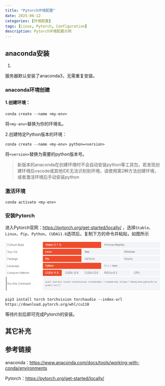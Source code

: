 ```yaml
---
title: "Pytorch环境配置"
date: 2025-06-12
categories: [环境配置]
tags: [Linux, Pytorch, Configuration]
description: Pytorch环境配置示例
---
```


## anaconda安装

1.

服务器默认安装了anaconda3，无需重复安装。

### anaconda环境创建

#### 1.创建环境：

```shell
conda create --name <my-env>
```

将`<my-env>`替换为你的环境名。

2.创建特定Python版本的环境：

```shell
conda create --name <my-env> python=<version>
```

将`<version>`替换为需要的python版本号。

> 新版本的anaconda在创建环境时不会自动安装python等工具包，若发现创建环境后vscode或其他IDE无法识别到环境，请使用第2种方法创建环境，或者激活环境后手动安装python

### 激活环境

```shell
conda activate <my-env>
```

### 安装Pytorch

进入Pytorch官网：https://pytorch.org/get-started/locally/ ，选择`Stable`、`Linux`、`Pip`、`Python`、`CUDA11.8`选项后，复制下方的命令并粘贴，如图所示

![alt text](../assets/img/2025-06-12-Pytorch环境配置/image.png)

```shell
pip3 install torch torchvision torchaudio --index-url https://download.pytorch.org/whl/cu118
```

等待片刻后即可完成Pytorch的安装。

## 其它补充

## 参考链接

anaconda：https://www.anaconda.com/docs/tools/working-with-conda/environments

Pytorch：https://pytorch.org/get-started/locally/